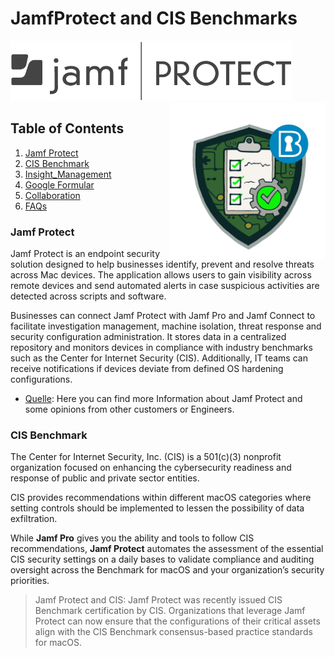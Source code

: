 # JamfProtect and CIS Benchmarks
<img src="https://github.com/apfelwerk/JamfProtectInsights/blob/main/Extra/Jamf-Protect-one-color%20(1).png" width="450">

<img align= "right" src="https://github.com/apfelwerk/JamfProtectInsights/blob/main/Extra/CIS-macOS-Security.png" width="250">

## Table of Contents
1. [Jamf Protect](#Jamf-Protect)
2. [CIS Benchmark](#CIS_Benchmark)
3. [Insight_Management](#Insight-Management)
4. [Google Formular](#Google-Formular)
5. [Collaboration](#collaboration)
6. [FAQs](#faqs)

### Jamf Protect

Jamf Protect is an endpoint security solution designed to help businesses identify, prevent and resolve threats across Mac devices. The application allows users to gain visibility across remote devices and send automated alerts in case suspicious activities are detected across scripts and software.

Businesses can connect Jamf Protect with Jamf Pro and Jamf Connect to facilitate investigation management, machine isolation, threat response and security configuration administration. It stores data in a centralized repository and monitors devices in compliance with industry benchmarks such as the Center for Internet Security (CIS). Additionally, IT teams can receive notifications if devices deviate from defined OS hardening configurations.

* [Quelle](https://www.softwareadvice.com/security/jamf-protect-profile/): Here you can find more Information about Jamf Protect and some opinions from other customers or Engineers.

### CIS Benchmark

The Center for Internet Security, Inc. (CIS) is a 501(c)(3) nonprofit organization
focused on enhancing the cybersecurity readiness and response of public and
private sector entities.

CIS provides recommendations within different macOS categories where setting controls should be implemented to lessen the possibility of data exfiltration.

While **Jamf Pro** gives you the ability and tools to follow CIS recommendations, **Jamf Protect** automates the assessment of the essential CIS security settings on a daily bases to validate compliance and auditing oversight across the Benchmark for macOS and your organization’s security priorities.

>Jamf Protect and CIS: Jamf Protect was recently issued CIS Benchmark certification by CIS. Organizations that leverage Jamf Protect can now ensure that the configurations of their critical assets align with the CIS Benchmark consensus-based practice standards for macOS.